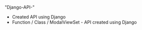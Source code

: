 "Django-API-" 
   - Created API using Django 
   - Function / Class / ModalViewSet - API created using Django

